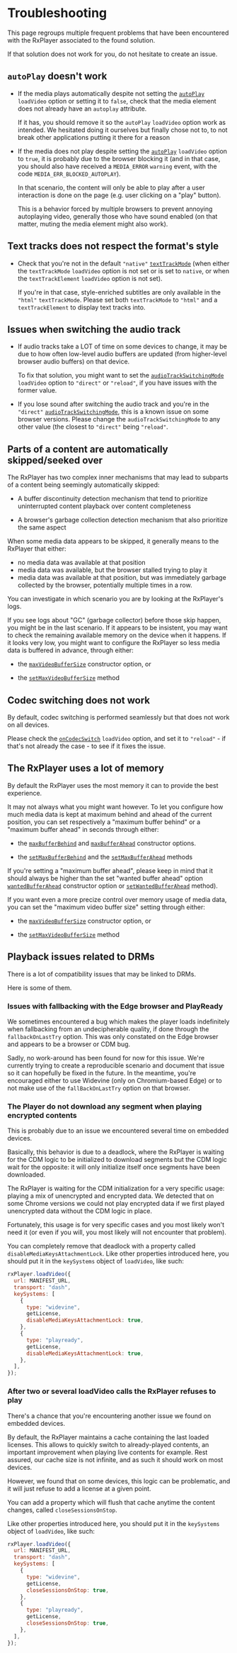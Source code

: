 # Troubleshooting

This page regroups multiple frequent problems that have been encountered with
the RxPlayer associated to the found solution.

If that solution does not work for you, do not hesitate to create an issue.


## `autoPlay` doesn't work

  - If the media plays automatically despite not setting the
    [`autoPlay`](../api/Loading_a_Content.md#autoplay) `loadVideo` option or
    setting it to `false`, check that the media element does not already have an
    `autoplay` attribute.

    If it has, you should remove it so the `autoPlay` `loadVideo` option work as
    intended.
    We hesitated doing it ourselves but finally chose not to, to not break other
    applications putting it there for a reason

  - If the media does not play despite setting the
    [`autoPlay`](../api/Loading_a_Content.md#autoplay) `loadVideo` option
    to `true`, it is probably due to the browser blocking it (and in that case,
    you should also have received a `MEDIA_ERROR` `warning` event, with the code
    `MEDIA_ERR_BLOCKED_AUTOPLAY`).

    In that scenario, the content will only be able to play after a user
    interaction is done on the page (e.g. user clicking on a "play" button).

    This is a behavior forced by multiple browsers to prevent annoying
    autoplaying video, generally those who have sound enabled (on that matter,
    muting the media element might also work).


## Text tracks does not respect the format's style

  - Check that you're not in the default `"native"`
    [`textTrackMode`](../api/Loading_a_Content.md#texttrackmode) (when either
    the `textTrackMode` `loadVideo` option is not set or is set to `native`, or
    when the `textTrackElement` `loadVideo` option is not set).

    If you're in that case, style-enriched subtitles are only available in the
    `"html"` `textTrackMode`. Please set both `textTrackMode` to `"html"` and a
    `textTrackElement` to display text tracks into.


## Issues when switching the audio track

  - If audio tracks take a LOT of time on some devices to change, it may be due
    to how often low-level audio buffers are updated (from higher-level browser
    audio buffers) on that device.

    To fix that solution, you might want to set the
    [`audioTrackSwitchingMode`](../api/Loading_a_Content.md#audiotrackswitchingmode)
    `loadVideo` option to `"direct"` or `"reload"`, if you have issues with the
    former value.

  - If you lose sound after switching the audio track and you're in the
    `"direct"`
    [`audioTrackSwitchingMode`](../api/Loading_a_Content.md#audiotrackswitchingmode),
    this is a known issue on some browser versions.
    Please change the `audioTrackSwitchingMode` to any other value (the closest to
    `"direct"` being `"reload"`.


## Parts of a content are automatically skipped/seeked over

The RxPlayer has two complex inner mechanisms that may lead to subparts of a
content being seemingly automatically skipped:

  - A buffer discontinuity detection mechanism that tend to prioritize
    uninterrupted content playback over content completeness

  - A browser's garbage collection detection mechanism that also prioritize the
    same aspect

When some media data appears to be skipped, it generally means to the RxPlayer
that either:
  - no media data was available at that position
  - media data was available, but the browser stalled trying to play it
  - media data was available at that position, but was immediately garbage
    collected by the browser, potentially multiple times in a row.

You can investigate in which scenario you are by looking at the RxPlayer's logs.

If you see logs about "GC" (garbage collector) before those skip happen, you
might be in the last scenario.
If it appears to be insistent, you may want to check the remaining available
memory on the device when it happens. If it looks very low, you might want to
configure the RxPlayer so less media data is buffered in advance, through
either:
  - the [`maxVideoBufferSize`](../api/Creating_a_Player.md#maxvideobuffersize)
    constructor option, or

  - the [`setMaxVideoBufferSize`](../api/Buffer_Control/setMaxVideoBufferSize.md)
    method



## Codec switching does not work

By default, codec switching is performed seamlessly but that does not work on
all devices.

Please check the [`onCodecSwitch`](../api/Loading_a_Content.md#oncodecswitch)
`loadVideo` option, and set it to `"reload"` - if that's not already the
case - to see if it fixes the issue.


## The RxPlayer uses a lot of memory

By default the RxPlayer uses the most memory it can to provide the best
experience.

It may not always what you might want however. To let you configure how much
media data is kept at maximum behind and ahead of the current position, you
can set respectively a "maximum buffer behind" or a "maximum buffer ahead" in
seconds through either:

  - the [`maxBufferBehind`](../api/Creating_a_Player.md#maxbufferbehind)
    and [`maxBufferAhead`](../api/Creating_a_Player.md#maxbufferahead)
    constructor options.

  - the [`setMaxBufferBehind`](../api/Buffer_Control/setMaxBufferBehind.md) and
    the [`setMaxBufferAhead`](../api/Buffer_Control/setMaxBufferAhead.md)
    methods

If you're setting a "maximum buffer ahead", please keep in mind that it should
always be higher than the set "wanted buffer ahead" option
[`wantedBufferAhead`](../api/Creating_a_Player.md#wantedbufferahead)
constructor option or [`setWantedBufferAhead`](../api/Buffer_Control/setWantedBufferAhead.md)
method).

If you want even a more precize control over memory usage of media data, you
can set the "maximum video buffer size" setting through either:

- the [`maxVideoBufferSize`](../api/Creating_a_Player.md#maxvideobuffersize)
  constructor option, or

- the [`setMaxVideoBufferSize`](../api/Buffer_Control/setMaxVideoBufferSize.md)
  method


## Playback issues related to DRMs

There is a lot of compatibility issues that may be linked to DRMs.

Here is some of them.


### Issues with fallbacking with the Edge browser and PlayReady

We sometimes encountered a bug which makes the player loads indefinitely when
fallbacking from an undecipherable quality, if done through the
`fallbackOnLastTry` option. This was only constated on the Edge browser and
appears to be a browser or CDM bug.

Sadly, no work-around has been found for now for this issue. We're currently
trying to create a reproducible scenario and document that issue so it can
hopefully be fixed in the future. In the meantime, you're encouraged either to
use Widevine (only on Chromium-based Edge) or to not make use of the
`fallBackOnLastTry` option on that browser.


### The Player do not download any segment when playing encrypted contents

This is probably due to an issue we encountered several time on embedded
devices.

Basically, this behavior is due to a deadlock, where the RxPlayer is waiting for
the CDM logic to be initialized to download segments but the CDM logic wait for
the opposite: it will only initialize itself once segments have been downloaded.

The RxPlayer is waiting for the CDM initialization for a very specific usage:
playing a mix of unencrypted and encrypted data. We detected that on some Chrome
versions we could not play encrypted data if we first played unencrypted data
without the CDM logic in place.

Fortunately, this usage is for very specific cases and you most likely won't
need it (or even if you will, you most likely will not encounter that problem).

You can completely remove that deadlock with a property called
`disableMediaKeysAttachmentLock`. Like other properties introduced here, you
should put it in the `keySystems` object of `loadVideo`, like such:

```js
rxPlayer.loadVideo({
  url: MANIFEST_URL,
  transport: "dash",
  keySystems: [
    {
      type: "widevine",
      getLicense,
      disableMediaKeysAttachmentLock: true,
    },
    {
      type: "playready",
      getLicense,
      disableMediaKeysAttachmentLock: true,
    },
  ],
});
```

### After two or several loadVideo calls the RxPlayer refuses to play

There's a chance that you're encountering another issue we found on embedded
devices.

By default, the RxPlayer maintains a cache containing the last loaded licenses.
This allows to quickly switch to already-played contents, an important
improvement when playing live contents for example.
Rest assured, our cache size is not infinite, and as such it should work on most
devices.

However, we found that on some devices, this logic can be problematic, and it
will just refuse to add a license at a given point.

You can add a property which will flush that cache anytime the content changes,
called `closeSessionsOnStop`.

Like other properties introduced here, you should put it in the `keySystems`
object of `loadVideo`, like such:

```js
rxPlayer.loadVideo({
  url: MANIFEST_URL,
  transport: "dash",
  keySystems: [
    {
      type: "widevine",
      getLicense,
      closeSessionsOnStop: true,
    },
    {
      type: "playready",
      getLicense,
      closeSessionsOnStop: true,
    },
  ],
});
```
